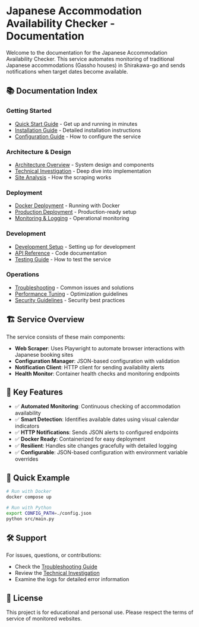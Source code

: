 # Japanese Accommodation Availability Checker - Documentation

Welcome to the documentation for the Japanese Accommodation Availability Checker. This service automates monitoring of traditional Japanese accommodations (Gassho houses) in Shirakawa-go and sends notifications when target dates become available.

## 📚 Documentation Index

### Getting Started
- [Quick Start Guide](./quick-start.md) - Get up and running in minutes
- [Installation Guide](./installation.md) - Detailed installation instructions
- [Configuration Guide](./configuration.md) - How to configure the service

### Architecture & Design  
- [Architecture Overview](./architecture.md) - System design and components
- [Technical Investigation](./technical-investigation.md) - Deep dive into implementation
- [Site Analysis](./site-analysis.md) - How the scraping works

### Deployment
- [Docker Deployment](./docker-deployment.md) - Running with Docker
- [Production Deployment](./production-deployment.md) - Production-ready setup
- [Monitoring & Logging](./monitoring.md) - Operational monitoring

### Development
- [Development Setup](./development.md) - Setting up for development
- [API Reference](./api-reference.md) - Code documentation
- [Testing Guide](./testing.md) - How to test the service

### Operations
- [Troubleshooting](./troubleshooting.md) - Common issues and solutions
- [Performance Tuning](./performance.md) - Optimization guidelines
- [Security Guidelines](./security.md) - Security best practices

## 🏗️ Service Overview

The service consists of these main components:

- **Web Scraper**: Uses Playwright to automate browser interactions with Japanese booking sites
- **Configuration Manager**: JSON-based configuration with validation
- **Notification Client**: HTTP client for sending availability alerts
- **Health Monitor**: Container health checks and monitoring endpoints

## 🎯 Key Features

- ✅ **Automated Monitoring**: Continuous checking of accommodation availability
- ✅ **Smart Detection**: Identifies available dates using visual calendar indicators  
- ✅ **HTTP Notifications**: Sends JSON alerts to configured endpoints
- ✅ **Docker Ready**: Containerized for easy deployment
- ✅ **Resilient**: Handles site changes gracefully with detailed logging
- ✅ **Configurable**: JSON-based configuration with environment variable overrides

## 🚀 Quick Example

```bash
# Run with Docker
docker compose up

# Run with Python
export CONFIG_PATH=./config.json
python src/main.py
```

## 🛠️ Support

For issues, questions, or contributions:
- Check the [Troubleshooting Guide](./troubleshooting.md)
- Review the [Technical Investigation](./technical-investigation.md)
- Examine the logs for detailed error information

## 📄 License

This project is for educational and personal use. Please respect the terms of service of monitored websites.